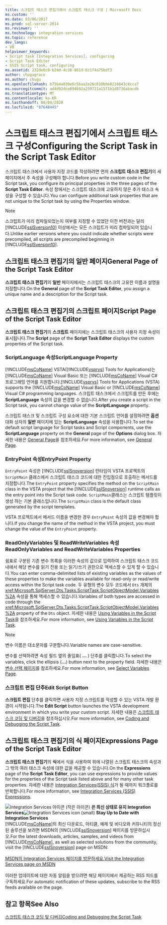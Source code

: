 ```yaml
---
title: 스크립트 태스크 편집기에서 스크립트 태스크 구성 | Microsoft Docs
ms.custom: ''
ms.date: 03/06/2017
ms.prod: sql-server-2014
ms.reviewer: ''
ms.technology: integration-services
ms.topic: reference
dev_langs:
- VB
helpviewer_keywords:
- Script task [Integration Services], configuring
- Script Task Editor
- SSIS Script task, configuring
ms.assetid: 232de0c9-b24d-4c38-861d-6c1f4a75bdf3
author: chugugrace
ms.author: chugu
ms.openlocfilehash: b75b4a030e6c5baa2e26c610b0e8216843c8cca7
ms.sourcegitcommit: ad4d92dce894592a259721a1571b1d8736abacdb
ms.translationtype: MT
ms.contentlocale: ko-KR
ms.lasthandoff: 08/04/2020
ms.locfileid: "87648445"
---
```

# <a name="configuring-the-script-task-in-the-script-task-editor"></a><span data-ttu-id="0719d-102">스크립트 태스크 편집기에서 스크립트 태스크 구성</span><span class="sxs-lookup"><span data-stu-id="0719d-102">Configuring the Script Task in the Script Task Editor</span></span>
  <span data-ttu-id="0719d-103">스크립트 태스크에서 사용자 지정 코드를 작성하려면 먼저 **스크립트 태스크 편집기**의 세 페이지에서 주 속성을 구성해야 합니다.</span><span class="sxs-lookup"><span data-stu-id="0719d-103">Before you write custom code in the Script task, you configure its principal properties in the three pages of the **Script Task Editor**.</span></span> <span data-ttu-id="0719d-104">속성 창에서는 스크립트 태스크에 고유하지 않은 추가 태스크 속성을 구성할 수 있습니다.</span><span class="sxs-lookup"><span data-stu-id="0719d-104">You can configure additional task properties that are not unique to the Script task by using the Properties window.</span></span>

> [!NOTE]
>  <span data-ttu-id="0719d-105">스크립트가 미리 컴파일되었는지 여부를 지정할 수 있었던 이전 버전과는 달리 [!INCLUDE[ssISversion10](../../../includes/ssisversion10-md.md)] 이상에서는 모든 스크립트가 미리 컴파일되어 있습니다.</span><span class="sxs-lookup"><span data-stu-id="0719d-105">Unlike earlier versions where you could indicate whether scripts were precompiled, all scripts are precompiled beginning in [!INCLUDE[ssISversion10](../../../includes/ssisversion10-md.md)].</span></span>

## <a name="general-page-of-the-script-task-editor"></a><span data-ttu-id="0719d-106">스크립트 태스크 편집기의 일반 페이지</span><span class="sxs-lookup"><span data-stu-id="0719d-106">General Page of the Script Task Editor</span></span>
 <span data-ttu-id="0719d-107">**스크립트 태스크 편집기**의 **일반** 페이지에서는 스크립트 태스크의 고유한 이름과 설명을 지정합니다.</span><span class="sxs-lookup"><span data-stu-id="0719d-107">On the **General** page of the **Script Task Editor**, you assign a unique name and a description for the Script task.</span></span>

## <a name="script-page-of-the-script-task-editor"></a><span data-ttu-id="0719d-108">스크립트 태스크 편집기의 스크립트 페이지</span><span class="sxs-lookup"><span data-stu-id="0719d-108">Script Page of the Script Task Editor</span></span>
 <span data-ttu-id="0719d-109">**스크립트 태스크 편집기**의 **스크립트** 페이지에는 스크립트 태스크의 사용자 지정 속성이 표시됩니다.</span><span class="sxs-lookup"><span data-stu-id="0719d-109">The **Script** page of the **Script Task Editor** displays the custom properties of the Script task.</span></span>

### <a name="scriptlanguage-property"></a><span data-ttu-id="0719d-110">ScriptLanguage 속성</span><span class="sxs-lookup"><span data-stu-id="0719d-110">ScriptLanguage Property</span></span>
 [!INCLUDE[msCoName](../../../includes/msconame-md.md)] <span data-ttu-id="0719d-111">VSTA([!INCLUDE[vsprvs](../../../includes/vsprvs-md.md)] Tools for Applications)는 [!INCLUDE[msCoName](../../../includes/msconame-md.md)] Visual Basic 또는 [!INCLUDE[msCoName](../../../includes/msconame-md.md)] Visual C# 프로그래밍 언어를 지원합니다.</span><span class="sxs-lookup"><span data-stu-id="0719d-111">[!INCLUDE[vsprvs](../../../includes/vsprvs-md.md)] Tools for Applications (VSTA) supports the [!INCLUDE[msCoName](../../../includes/msconame-md.md)] Visual Basic or [!INCLUDE[msCoName](../../../includes/msconame-md.md)] Visual C# programming languages.</span></span> <span data-ttu-id="0719d-112">스크립트 태스크에서 스크립트를 만든 후에는 **ScriptLanguage** 속성의 값을 변경할 수 없습니다.</span><span class="sxs-lookup"><span data-stu-id="0719d-112">After you create a script in the Script task, you cannot change value of the **ScriptLanguage** property.</span></span>

 <span data-ttu-id="0719d-113">스크립트 태스크 및 스크립트 구성 요소에 대한 기본 스크립트 언어를 설정하려면 **옵션** 대화 상자의 **일반** 페이지에 있는 **ScriptLanguage** 속성을 사용합니다.</span><span class="sxs-lookup"><span data-stu-id="0719d-113">To set the default script language for Script tasks and Script components, use the **ScriptLanguage** property on the **General** page of the **Options** dialog box.</span></span> <span data-ttu-id="0719d-114">자세한 내용은 [General Page](../../general-page-of-integration-services-designers-options.md)을 참조하세요.</span><span class="sxs-lookup"><span data-stu-id="0719d-114">For more information, see [General Page](../../general-page-of-integration-services-designers-options.md).</span></span>

### <a name="entrypoint-property"></a><span data-ttu-id="0719d-115">EntryPoint 속성</span><span class="sxs-lookup"><span data-stu-id="0719d-115">EntryPoint Property</span></span>
 <span data-ttu-id="0719d-116">`EntryPoint` 속성은 [!INCLUDE[ssISnoversion](../../../includes/ssisnoversion-md.md)] 런타임이 VSTA 프로젝트의 `ScriptMain` 클래스에서 스크립트 태스크 코드에 대한 진입점으로 호출하는 메서드를 지정합니다.</span><span class="sxs-lookup"><span data-stu-id="0719d-116">The `EntryPoint` property specifies the method on the `ScriptMain` class in the VSTA project that the [!INCLUDE[ssISnoversion](../../../includes/ssisnoversion-md.md)] runtime calls as the entry point into the Script task code.</span></span> <span data-ttu-id="0719d-117">`ScriptMain`클래스는 스크립트 템플릿이 생성 하는 기본 클래스입니다.</span><span class="sxs-lookup"><span data-stu-id="0719d-117">The `ScriptMain` class is the default class generated by the script templates.</span></span>

 <span data-ttu-id="0719d-118">VSTA 프로젝트에서 메서드 이름을 변경한 경우 `EntryPoint` 속성의 값을 변경해야 합니다.</span><span class="sxs-lookup"><span data-stu-id="0719d-118">If you change the name of the method in the VSTA project, you must change the value of the `EntryPoint` property.</span></span>

### <a name="readonlyvariables-and-readwritevariables-properties"></a><span data-ttu-id="0719d-119">ReadOnlyVariables 및 ReadWriteVariables 속성</span><span class="sxs-lookup"><span data-stu-id="0719d-119">ReadOnlyVariables and ReadWriteVariables Properties</span></span>
 <span data-ttu-id="0719d-120">쉼표로 구분된 기존 변수 목록을 이러한 속성의 값으로 입력하여 스크립트 태스크 코드 내에서 해당 변수를 읽기 전용 또는 읽기/쓰기 권한으로 액세스할 수 있게 할 수 있습니다.</span><span class="sxs-lookup"><span data-stu-id="0719d-120">You can enter comma-delimited lists of existing variables as the values of these properties to make the variables available for read-only or read/write access within the Script task code.</span></span> <span data-ttu-id="0719d-121">두 유형의 변수 모두 코드에서 `Dts` 개체의 <xref:Microsoft.SqlServer.Dts.Tasks.ScriptTask.ScriptObjectModel.Variables%2A> 속성을 통해 액세스할 수 있습니다.</span><span class="sxs-lookup"><span data-stu-id="0719d-121">Variables of both types are accessed in code through the <xref:Microsoft.SqlServer.Dts.Tasks.ScriptTask.ScriptObjectModel.Variables%2A> property of the `Dts` object.</span></span> <span data-ttu-id="0719d-122">자세한 내용은 [Using Variables in the Script Task](../../extending-packages-scripting/task/using-variables-in-the-script-task.md)을 참조하세요.</span><span class="sxs-lookup"><span data-stu-id="0719d-122">For more information, see [Using Variables in the Script Task](../../extending-packages-scripting/task/using-variables-in-the-script-task.md).</span></span>

> [!NOTE]
>  <span data-ttu-id="0719d-123">변수 이름은 대소문자를 구분합니다.</span><span class="sxs-lookup"><span data-stu-id="0719d-123">Variable names are case-sensitive.</span></span>

 <span data-ttu-id="0719d-124">변수를 선택하려면 속성 필드 옆의 줄임표( **...** ) 단추를 클릭합니다.</span><span class="sxs-lookup"><span data-stu-id="0719d-124">To select the variables, click the ellipsis (**...**) button next to the property field.</span></span> <span data-ttu-id="0719d-125">자세한 내용은 [변수 선택 페이지](../../control-flow/select-variables-page.md)를 참조하세요.</span><span class="sxs-lookup"><span data-stu-id="0719d-125">For more information, see [Select Variables Page](../../control-flow/select-variables-page.md).</span></span>

### <a name="edit-script-button"></a><span data-ttu-id="0719d-126">스크립트 편집 단추</span><span class="sxs-lookup"><span data-stu-id="0719d-126">Edit Script Button</span></span>
 <span data-ttu-id="0719d-127">**스크립트 편집** 단추를 클릭하면 사용자 지정 스크립트를 작성할 수 있는 VSTA 개발 환경이 시작됩니다.</span><span class="sxs-lookup"><span data-stu-id="0719d-127">The **Edit Script** button launches the VSTA development environment in which you write your custom script.</span></span> <span data-ttu-id="0719d-128">자세한 내용은 [스크립트 태스크 코딩 및 디버깅](coding-and-debugging-the-script-task.md)을 참조하십시오.</span><span class="sxs-lookup"><span data-stu-id="0719d-128">For more information, see [Coding and Debugging the Script Task](coding-and-debugging-the-script-task.md).</span></span>

## <a name="expressions-page-of-the-script-task-editor"></a><span data-ttu-id="0719d-129">스크립트 태스크 편집기의 식 페이지</span><span class="sxs-lookup"><span data-stu-id="0719d-129">Expressions Page of the Script Task Editor</span></span>
 <span data-ttu-id="0719d-130">**스크립트 태스크 편집기**의 **식**에서 식을 사용하여 위에 나열된 스크립트 태스크의 속성과 그 밖의 여러 태스크 속성에 대한 값을 제공할 수 있습니다.</span><span class="sxs-lookup"><span data-stu-id="0719d-130">On the **Expressions** page of the **Script Task Editor**, you can use expressions to provide values for the properties of the Script task listed above and for many other task properties.</span></span> <span data-ttu-id="0719d-131">자세한 내용은 [Integration Services&#40;SSIS&#41; 식](../../expressions/integration-services-ssis-expressions.md)가 될 때까지 워크플로를 반복합니다.</span><span class="sxs-lookup"><span data-stu-id="0719d-131">For more information, see [Integration Services &#40;SSIS&#41; Expressions](../../expressions/integration-services-ssis-expressions.md).</span></span>

<span data-ttu-id="0719d-132">![Integration Services 아이콘 (작은 아이콘)](../../media/dts-16.gif "Integration Services 아이콘(작은 아이콘)")  **은 최신 상태로 유지 Integration Services**</span><span class="sxs-lookup"><span data-stu-id="0719d-132">![Integration Services icon (small)](../../media/dts-16.gif "Integration Services icon (small)")  **Stay Up to Date with Integration Services**</span></span><br /> <span data-ttu-id="0719d-133">[!INCLUDE[msCoName](../../../includes/msconame-md.md)]의 최신 다운로드, 아티클, 예제 및 비디오와 커뮤니티의 정선된 솔루션을 보려면 MSDN의 [!INCLUDE[ssISnoversion](../../../includes/ssisnoversion-md.md)] 페이지를 방문하십시오.</span><span class="sxs-lookup"><span data-stu-id="0719d-133">For the latest downloads, articles, samples, and videos from [!INCLUDE[msCoName](../../../includes/msconame-md.md)], as well as selected solutions from the community, visit the [!INCLUDE[ssISnoversion](../../../includes/ssisnoversion-md.md)] page on MSDN:</span></span><br /><br /> [<span data-ttu-id="0719d-134">MSDN의 Integration Services 페이지를 방문하세요.</span><span class="sxs-lookup"><span data-stu-id="0719d-134">Visit the Integration Services page on MSDN</span></span>](https://go.microsoft.com/fwlink/?LinkId=136655)<br /><br /> <span data-ttu-id="0719d-135">이러한 업데이트에 대한 자동 알림을 받으려면 해당 페이지에서 제공하는 RSS 피드를 구독하세요.</span><span class="sxs-lookup"><span data-stu-id="0719d-135">For automatic notification of these updates, subscribe to the RSS feeds available on the page.</span></span>

## <a name="see-also"></a><span data-ttu-id="0719d-136">참고 항목</span><span class="sxs-lookup"><span data-stu-id="0719d-136">See Also</span></span>
 [<span data-ttu-id="0719d-137">스크립트 태스크 코딩 및 디버깅</span><span class="sxs-lookup"><span data-stu-id="0719d-137">Coding and Debugging the Script Task</span></span>](coding-and-debugging-the-script-task.md)


